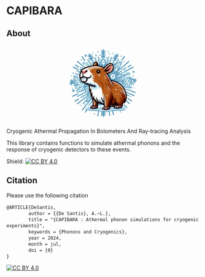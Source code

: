# CAPIBARA

## About

<p align="center">
  <img src="CAPIBARA_LOGO.jpg" width="200" title="Logo">
</p>

Cryogenic Athermal Propagation In Bolometers And Ray-tracing Analysis

This library contains functions to simulate athermal phonons and the response of cryogenic detectors to these events.

Shield: [![CC BY 4.0][cc-by-shield]][cc-by]

## Citation

Please use the following citation
```
@ARTICLE{DeSantis,
        author = {{De Santis}, A.~L.},
        title = "{CAPIBARA : Athermal phonon simulations for cryogenic experiments}",
        keywords = {Phonons and Cryogenics},
        year = 2024,
        month = jul,
        doi = {0}
}
```

[![CC BY 4.0][cc-by-image]][cc-by]

[cc-by]: http://creativecommons.org/licenses/by/4.0/
[cc-by-image]: https://i.creativecommons.org/l/by/4.0/88x31.png
[cc-by-shield]: https://img.shields.io/badge/License-CC%20BY%204.0-lightgrey.svg
